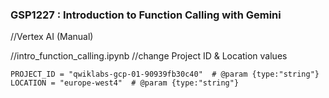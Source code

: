 ### GSP1227 :  Introduction to Function Calling with Gemini 

//Vertex AI (Manual)

//intro_function_calling.ipynb
//change Project ID & Location values

```
PROJECT_ID = "qwiklabs-gcp-01-90939fb30c40"  # @param {type:"string"}  
LOCATION = "europe-west4"  # @param {type:"string"}
```


